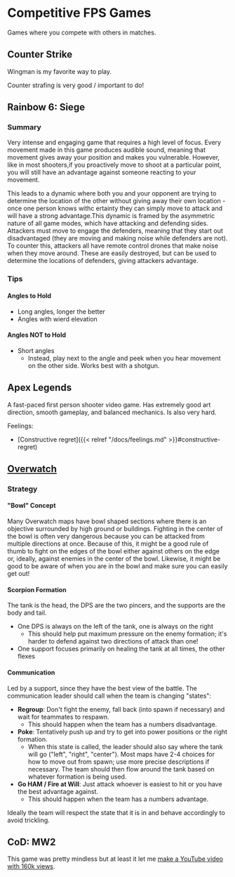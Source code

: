 # Competitive FPS Games

Games where you compete with others in matches.

## Counter Strike

Wingman is my favorite way to play.

Counter strafing is very good / important to do!

## Rainbow 6: Siege

### Summary

Very intense and engaging game that requires a high level of focus.
Every movement made in this game produces audible sound, meaning that movement
gives away your position and makes you vulnerable.
However, like in most shooters,if you proactively move to shoot at a particular
point, you will still have an advantage against someone reacting to your
movement.

This leads to a dynamic where both you and your opponent are trying to determine
the location of the other without giving away their own location - once one
person knows withc ertainty they can simply move to attack and will have a strong
advantage.This dynamic is framed by the asymmetric nature of all game modes,
which have attacking and defending sides.
Attackers must move to engage the defenders, meaning that they start out
disadvantaged (they are moving and making noise while defenders are not).
To counter this, attackers all have remote control drones that make noise when
they move around.
These are easily destroyed, but can be used to determine the locations of
defenders, giving attackers advantage.

### Tips

#### Angles to Hold

 - Long angles, longer the better
 - Angles with wierd elevation

#### Angles NOT to Hold

 - Short angles
     - Instead, play next to the angle and peek when you hear movement on the
       other side.
       Works best with a shotgun.

## Apex Legends

A fast-paced first person shooter video game.
Has extremely good art direction, smooth gameplay, and balanced mechanics.
Is also very hard.

Feelings: 

  - [Constructive regret]({{< relref "/docs/feelings.md" >}}#constructive-regret)

## [Overwatch](https://en.wikipedia.org/wiki/Overwatch_(video_game%29))

### Strategy

#### "Bowl" Concept

Many Overwatch maps have bowl shaped sections where there is an objective
surrounded by high ground or buildings.
Fighting in the center of the bowl is often very dangerous because you can be
attacked from multiple directions at once.
Because of this, it might be a good rule of thumb to fight on the edges of the
bowl either against others on the edge or, ideally, against enemies in the
center of the bowl.
Likewise, it might be good to be aware of when you are in the bowl and make sure
you can easily get out!

#### Scorpion Formation

The tank is the head, the DPS are the two pincers, and the supports are the body and tail.

 - One DPS is always on the left of the tank, one is always on the right
     - This should help put maximum pressure on the enemy formation; it's harder
       to defend against two directions of attack than one!
 - One support focuses primarily on healing the tank at all times, the other flexes

#### Communication

Led by a support, since they have the best view of the battle.
The communication leader should call when the team is changing "states":

 - **Regroup**: Don't fight the enemy, fall back (into spawn if necessary) and
   wait for teammates to respawn.
     - This should happen when the team has a numbers disadvantage.
 - **Poke**: Tentatively push up and try to get into power positions or the right formation.
     - When this state is called, the leader should also say where the tank will go ("left",
       "right", "center").  Most maps have 2-4 choices for how to move out from spawn; use
       more precise descriptions if necessary. The team should then flow around the tank
       based on whatever formation is being used. 
 - **Go HAM / Fire at Will**: Just attack whoever is easiest to hit or you have
   the best advantage against.
     - This should happen when the team has a numbers advantage.

Ideally the team will respect the state that it is in and behave accordingly to avoid trickling.

## CoD: MW2

This game was pretty mindless but at least it let me [make a YouTube video with
160k
views](https://www.youtube.com/watch?v=fx1vtMZCFvI&ab_channel=s1lentProtector).

